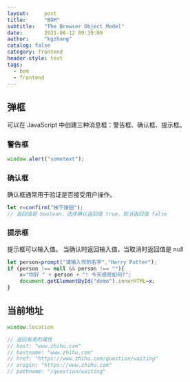 ```yaml
---
layout:     post
title:      "BOM"
subtitle:   "The Browser Object Model"
date:       2021-06-12 09:39:00
author:     "kgzhang"
catalog: false
category: frontend
header-style: text
tags:
  - bom
  - frontend
---
```


## 弹框
可以在 JavaScript 中创建三种消息框：警告框、确认框、提示框。

### 警告框

```js
window.alert("sometext");
```

### 确认框
确认框通常用于验证是否接受用户操作。

```js
let r=confirm("按下按钮");
// 返回值是 boolean，选择确认返回值 true，取消返回值 false
```

### 提示框
提示框可以输入值。
当确认时返回输入值，当取消时返回值是 null

```js
let person=prompt("请输入你的名字","Harry Potter");
if (person !== null && person !== ""){
    x="你好 " + person + "! 今天感觉如何?";
    document.getElementById("demo").innerHTML=x;
}
```

## 当前地址
```js
window.location

// 返回有用的属性
// host: "www.zhihu.com"
// hostname: "www.zhihu.com"
// href: "https://www.zhihu.com/question/waiting"
// origin: "https://www.zhihu.com"
// pathname: "/question/waiting"
```
